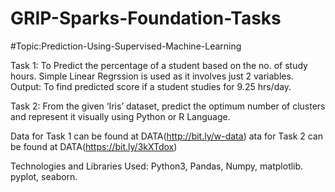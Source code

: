 # GRIP-Sparks-Foundation-Tasks

#Topic:Prediction-Using-Supervised-Machine-Learning

Task 1: To Predict the percentage of a student based on the no. of study hours. Simple Linear Regrssion is used as it involves just 2 variables. Output: To find predicted score if a student studies for 9.25 hrs/day.

Task 2: From the given ‘Iris’ dataset, predict the optimum number of clusters and represent it visually using Python or R Language.

Data for Task 1 can be found at DATA(http://bit.ly/w-data)
ata for Task 2 can be found at DATA(https://bit.ly/3kXTdox)

Technologies and Libraries Used:
Python3, Pandas, Numpy, matplotlib. pyplot, seaborn.
